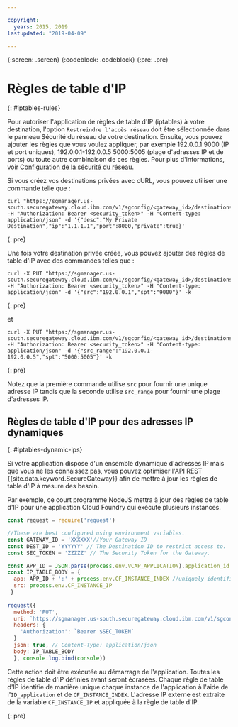 ```yaml
---

copyright:
  years: 2015, 2019
lastupdated: "2019-04-09"

---
```

{:screen: .screen}
{:codeblock: .codeblock}
{:pre: .pre}

# Règles de table d'IP
{: #iptables-rules}

Pour autoriser l'application de règles de table d'IP (iptables) à votre destination, l'option `Restreindre l'accès réseau` doit être sélectionnée dans le panneau Sécurité du réseau de votre destination.  Ensuite, vous pouvez ajouter les règles que vous voulez appliquer, par exemple 192.0.0.1 9000 (IP et port uniques), 192.0.0.1-192.0.0.5 5000:5005 (plage d'adresses IP et de ports) ou toute autre combinaison de ces règles. Pour plus d'informations, voir [Configuration de la sécurité du réseau](/docs/services/SecureGateway?topic=securegateway-add-dest#dest-network-security).

Si vous créez vos destinations privées avec cURL, vous pouvez utiliser une commande telle que :

```
curl "https://sgmanager.us-south.securegateway.cloud.ibm.com/v1/sgconfig/<gateway_id>/destinations" -H "Authorization: Bearer <security_token>" -H "Content-type: application/json" -d '{"desc":"My Private Destination","ip":"1.1.1.1","port":8000,"private":true}'
```
{: pre}

Une fois votre destination privée créée, vous pouvez ajouter des règles de table d'IP avec des commandes telles que :

```
curl -X PUT "https://sgmanager.us-south.securegateway.cloud.ibm.com/v1/sgconfig/<gateway_id>/destinations/<destination_id>/ipTableRule" -H "Authorization: Bearer <security_token>" -H "Content-type: application/json" -d '{"src":"192.0.0.1","spt":"9000"}' -k
```
{: pre}

et

```
curl -X PUT "https://sgmanager.us-south.securegateway.cloud.ibm.com/v1/sgconfig/<gateway_id>/destinations/<destination_id>/ipTableRule" -H "Authorization: Bearer <security_token>" -H "Content-type: application/json" -d '{"src_range":"192.0.0.1-192.0.0.5","spt":"5000:5005"}' -k
```
{: pre}

Notez que la première commande utilise `src` pour fournir une unique adresse IP tandis que la seconde utilise `src_range` pour fournir une plage d'adresses IP.

## Règles de table d'IP pour des adresses IP dynamiques
{: #iptables-dynamic-ips}

Si votre application dispose d'un ensemble dynamique d'adresses IP mais que vous ne les connaissez pas, vous pouvez optimiser l'API REST {{site.data.keyword.SecureGateway}} afin de mettre à jour les règles de table d'IP à mesure des besoin.

Par exemple, ce court programme NodeJS mettra à jour des règles de table d'IP pour une application Cloud Foundry qui exécute plusieurs instances.

```javascript
const request = require('request')

//These are best configured using environment variables.
const GATEWAY_ID = 'XXXXXX'//Your Gateway ID
const DEST_ID = 'YYYYYY' // The Destination ID to restrict access to.
const SEC_TOKEN = 'ZZZZZ' // The Security Token for the Gateway.

const APP_ID = JSON.parse(process.env.VCAP_APPLICATION).application_id
const IP_TABLE_BODY = {
  app: APP_ID + ':' + process.env.CF_INSTANCE_INDEX //uniquely identifies the app and instance for ip table rule.
  src: process.env.CF_INSTANCE_IP 
 }
 
request({
  method: 'PUT',
  uri: `https://sgmanager.us-south.securegateway.cloud.ibm.com/v1/sgconfig/$GATEWAY_ID/destinations/$DEST_ID/ipTableRule`
  headers: {
    'Authorization': `Bearer $SEC_TOKEN`
  }
  json: true, // Content-Type: application/json
  body: IP_TABLE_BODY
  }, console.log.bind(console)) 
```

Cette action doit être exécutée au démarrage de l'application. Toutes les règles de table d'IP définies avant seront écrasées. Chaque règle de table d'IP identifie de manière unique chaque instance de l'application à l'aide de l'`ID_application` et de `CF_INSTANCE_INDEX`. L'adresse IP externe est extraite de la variable `CF_INSTANCE_IP` et appliquée à la règle de table d'IP.


{: pre}
